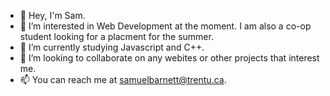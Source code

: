 - 👋 Hey, I'm Sam.
- 👀 I’m interested in Web Development at the moment. I am also a co-op student looking for a placment for the summer.
- 🌱 I’m currently studying Javascript and C++.
- 💞️ I’m looking to collaborate on any webites or other projects that interest me.
- 📫 You can reach me at samuelbarnett@trentu.ca.

<!---
SamuelBarnett/SamuelBarnett is a ✨ special ✨ repository because its `README.md` (this file) appears on your GitHub profile.
You can click the Preview link to take a look at your changes.
--->
